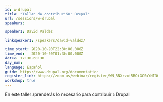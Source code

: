 ```yaml
---
id: w-drupal
title: "Taller de contribución: Drupal"
url: /sessions/w-drupal
speakers:

speaker1: David Valdez

linkspeaker1: /speakers/david-valdez/

time_start: 2020-10-20T22:30:00.000Z
time_end:   2020-10-20T01:30:00.000Z
datee: 17:30-20:30
day_num: 
language: Español
guide: https://www.drupal.org/documentation
register_link: https://zoom.us/webinar/register/WN_BNXrzxt5ROiGCSuYNI3Osw
workshop: true
---
```


En este taller aprenderás lo necesario para contribuir a Drupal
